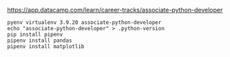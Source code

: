 https://app.datacamp.com/learn/career-tracks/associate-python-developer

```
pyenv virtualenv 3.9.20 associate-python-developer
echo "associate-python-developer" > .python-version
pip install pipenv
pipenv install pandas
pipenv install matplotlib
```